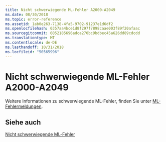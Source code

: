 ```yaml
---
title: Nicht schwerwiegende ML-Fehler A2000-A2049
ms.date: 08/30/2018
ms.topic: error-reference
ms.assetid: 1ab0e263-7138-4fa5-9702-91237e1d6df2
ms.openlocfilehash: 0357aa4bce1d8f297f7898caae003f89f20afaac
ms.sourcegitcommit: 6052185696adca270bc9bdbec45a626dd89cdcdd
ms.translationtype: MT
ms.contentlocale: de-DE
ms.lasthandoff: 10/31/2018
ms.locfileid: "50565996"
---
```

# <a name="ml-nonfatal-errors-a2000-a2049"></a>Nicht schwerwiegende ML-Fehler A2000-A2049

Weitere Informationen zu schwerwiegende ML-Fehler, finden Sie unter [ML-Fehlermeldungen](../../assembler/masm/ml-error-messages.md).

## <a name="see-also"></a>Siehe auch

[Nicht schwerwiegende ML-Fehler](../../assembler/masm/ml-nonfatal-errors.md)<br/>